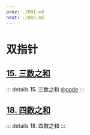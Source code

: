```yaml
---
prev: ./081.md
next: ./083.md
---
```


# 双指针

## [15. 三数之和](https://leetcode.cn/problems/3sum/)

::: details 15. 三数之和
@[code](./array/threeSum.py)
:::

## [18. 四数之和](https://leetcode.cn/problems/4sum/)

::: details 18. 四数之和
:::
